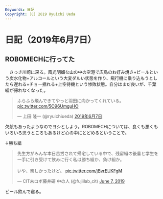 ```yaml
---
Keywords: 日記
Copyright: (C) 2019 Ryuichi Ueda
---
```


# 日記（2019年6月7日）

## ROBOMECHに行ってた

　さっき川崎に戻る。風光明媚な山の中の空港で広島のお好み焼き+ビールという炭水化物+アルコールという大変ダルい状態を作り、飛行機に乗り込もうとしたら遅れる+チョー揺れる+上空待機という惨敗状態。自分はまだ良いが、千葉組が帰れなくなった。

<blockquote class="twitter-tweet" data-lang="ja"><p lang="ja" dir="ltr">ふらふら飛んできてやっと羽田に向かってくれている。 <a href="https://t.co/5O96UmguHO">pic.twitter.com/5O96UmguHO</a></p>&mdash; 上田 隆一 (@ryuichiueda) <a href="https://twitter.com/ryuichiueda/status/1136985792104976384?ref_src=twsrc%5Etfw">2019年6月7日</a></blockquote>
<script async src="https://platform.twitter.com/widgets.js" charset="utf-8"></script>

欠航もあったようなのでヨシとしよう。ROBOMECHについては、良くも悪くもいろいろ思うところもあるけど心の中にとどめるということで。


↓勝ち組

<blockquote class="twitter-tweet" data-partner="tweetdeck"><p lang="ja" dir="ltr">先生方がみんな本日苦労されて帰宅している中で、残留組の後輩と学生を一手に引き受けて飲みに行く私は勝ち組か、負け組か。<br><br>いや、楽しかったけど。 <a href="https://t.co/jBvrEUKFgM">pic.twitter.com/jBvrEUKFgM</a></p>&mdash; CIT未ロボ藤井研 中の人 (@fujiilab_cit) <a href="https://twitter.com/fujiilab_cit/status/1137020366218379264?ref_src=twsrc%5Etfw">June 7, 2019</a></blockquote>
<script async src="https://platform.twitter.com/widgets.js" charset="utf-8"></script>


ビール飲んで寝る。
